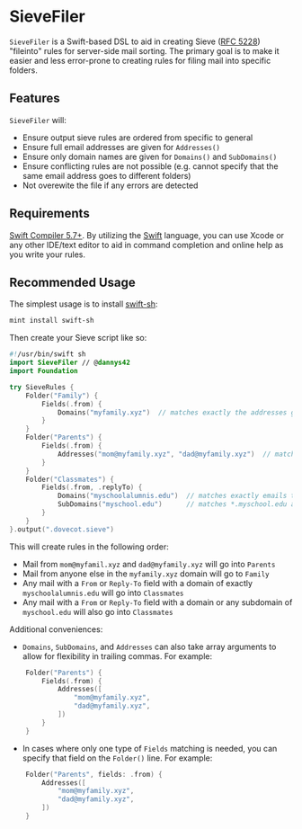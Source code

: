 # SieveFiler
`SieveFiler` is a Swift-based DSL to aid in creating Sieve ([RFC 5228](https://www.rfc-editor.org/rfc/rfc5228)) "fileinto" rules for server-side mail sorting.  The primary goal is to make it easier and less error-prone to creating rules for filing mail into specific folders.

## Features
`SieveFiler` will:

* Ensure output sieve rules are ordered from specific to general
* Ensure full email addresses are given for `Addresses()`
* Ensure only domain names are given for `Domains()` and `SubDomains()`
* Ensure conflicting rules are not possible (e.g. cannot specify that the same email address goes to different folders)
* Not overewite the file if any errors are detected

## Requirements

[Swift Compiler 5.7+](https://www.swift.org/download/).  By utilizing the [Swift](https://www.swift.org) language, you can use Xcode or any other IDE/text editor to aid in command completion and online help as  you write your rules.

## Recommended Usage

The simplest usage is to install [swift-sh](https://github.com/mxcl/swift-sh):

```sh
mint install swift-sh
```

Then create your Sieve script like so:

```swift
#!/usr/bin/swift sh
import SieveFiler // @dannys42
import Foundation

try SieveRules {
    Folder("Family") {
        Fields(.from) {
            Domains("myfamily.xyz")  // matches exactly the addresses given
        }
    }
    Folder("Parents") {
        Fields(.from) {
            Addresses("mom@myfamily.xyz", "dad@myfamily.xyz")  // matches exactly the addresses given
        }
    }
    Folder("Classmates") {
        Fields(.from, .replyTo) {
            Domains("myschoolalumnis.edu")  // matches exactly emails that have `myschoolalumnis.edu` after the "@" sign
            SubDomains("myschool.edu")      // matches *.myschool.edu and @myschool.edu
        }
    }
}.output(".dovecot.sieve")

```

This will create rules in the following order:

* Mail from `mom@myfamil.xyz` and `dad@myfamily.xyz` will go into `Parents`
* Mail from anyone else in the `myfamily.xyz` domain will go to `Family`
* Any mail with a `From` or `Reply-To` field with a domain of exactly `myschoolalumnis.edu` will go into `Classmates`
* Any mail with a `From` or `Reply-To` field with a domain or any subdomain of `myschool.edu` will also go into `Classmates`


Additional conveniences:

* `Domains`, `SubDomains`, and `Addresses` can also take array arguments to allow for flexibility in trailing commas.  For example:

```swift
    Folder("Parents") {
        Fields(.from) {
            Addresses([
            	"mom@myfamily.xyz",
            	"dad@myfamily.xyz",
            ])
        }
    }

```


* In cases where only one type of `Fields` matching is needed, you can specify that field on the `Folder()` line.  For example:

```swift
    Folder("Parents", fields: .from) {
        Addresses([
            "mom@myfamily.xyz",
            "dad@myfamily.xyz",
        ])
    }

```


